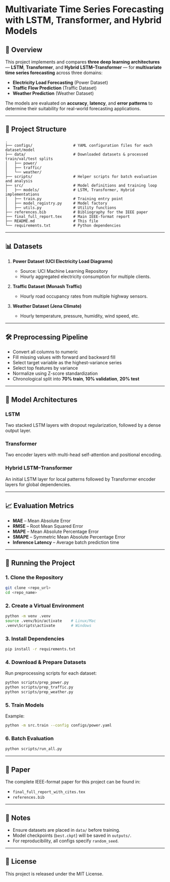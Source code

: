 # Multivariate Time Series Forecasting with LSTM, Transformer, and Hybrid Models

## 📌 Overview
This project implements and compares **three deep learning architectures** — **LSTM**, **Transformer**, and **Hybrid LSTM–Transformer** — for **multivariate time series forecasting** across three domains:
- **Electricity Load Forecasting** (Power Dataset)
- **Traffic Flow Prediction** (Traffic Dataset)
- **Weather Prediction** (Weather Dataset)

The models are evaluated on **accuracy**, **latency**, and **error patterns** to determine their suitability for real-world forecasting applications.

---

## 📂 Project Structure
```
.
├── configs/                  # YAML configuration files for each dataset/model
├── data/                     # Downloaded datasets & processed train/val/test splits
│   ├── power/
│   ├── traffic/
│   └── weather/
├── scripts/                  # Helper scripts for batch evaluation and analysis
├── src/                      # Model definitions and training loop
│   ├── models/               # LSTM, Transformer, Hybrid implementations
│   ├── train.py              # Training entry point
│   ├── model_registry.py     # Model factory
│   ├── utils.py              # Utility functions
├── references.bib            # Bibliography for the IEEE paper
├── final_full_report.tex     # Main IEEE-format report
├── README.md                 # This file
└── requirements.txt          # Python dependencies
```

---

## 📊 Datasets
1. **Power Dataset (UCI Electricity Load Diagrams)**  
   - Source: UCI Machine Learning Repository  
   - Hourly aggregated electricity consumption for multiple clients.
   
2. **Traffic Dataset (Monash Traffic)**  
   - Hourly road occupancy rates from multiple highway sensors.  
   
3. **Weather Dataset (Jena Climate)**  
   - Hourly temperature, pressure, humidity, wind speed, etc.

---

## 🛠 Preprocessing Pipeline
- Convert all columns to numeric
- Fill missing values with forward and backward fill
- Select target variable as the highest-variance series
- Select top features by variance
- Normalize using Z-score standardization
- Chronological split into **70% train**, **10% validation**, **20% test**

---

## 🧠 Model Architectures
### LSTM
Two stacked LSTM layers with dropout regularization, followed by a dense output layer.

### Transformer
Two encoder layers with multi-head self-attention and positional encoding.

### Hybrid LSTM–Transformer
An initial LSTM layer for local patterns followed by Transformer encoder layers for global dependencies.

---

## 📈 Evaluation Metrics
- **MAE** – Mean Absolute Error
- **RMSE** – Root Mean Squared Error
- **MAPE** – Mean Absolute Percentage Error
- **SMAPE** – Symmetric Mean Absolute Percentage Error
- **Inference Latency** – Average batch prediction time

---

## 🚀 Running the Project

### 1. Clone the Repository
```bash
git clone <repo_url>
cd <repo_name>
```

### 2. Create a Virtual Environment
```bash
python -m venv .venv
source .venv/bin/activate    # Linux/Mac
.venv\Scripts\activate       # Windows
```

### 3. Install Dependencies
```bash
pip install -r requirements.txt
```

### 4. Download & Prepare Datasets
Run preprocessing scripts for each dataset:
```bash
python scripts/prep_power.py
python scripts/prep_traffic.py
python scripts/prep_weather.py
```

### 5. Train Models
Example:
```bash
python -m src.train --config configs/power.yaml
```

### 6. Batch Evaluation
```bash
python scripts/run_all.py
```

---

## 📜 Paper
The complete IEEE-format paper for this project can be found in:
- `final_full_report_with_cites.tex`
- `references.bib`

---

## 📌 Notes
- Ensure datasets are placed in `data/` before training.
- Model checkpoints (`best.ckpt`) will be saved in `outputs/`.
- For reproducibility, all configs specify `random_seed`.

---

## 📄 License
This project is released under the MIT License.
